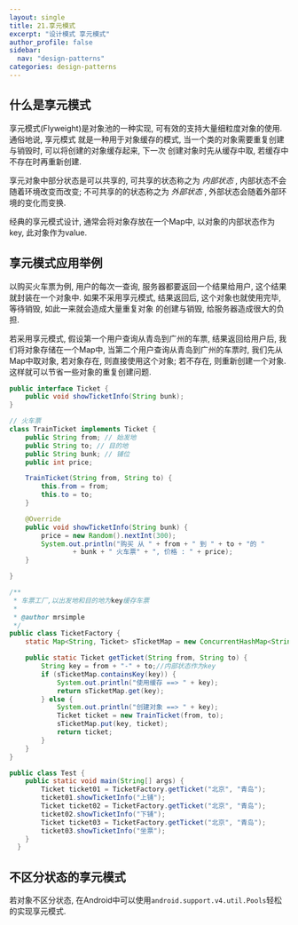 ```yaml
---
layout: single
title: 21.享元模式
excerpt: "设计模式 享元模式"
author_profile: false
sidebar:
  nav: "design-patterns"
categories: design-patterns
---
```


## 什么是享元模式  
享元模式(Flyweight)是对象池的一种实现, 可有效的支持大量细粒度对象的使用. 通俗地说, 享元模式
就是一种用于对象缓存的模式, 当一个类的对象需要重复创建与销毁时, 可以将创建的对象缓存起来, 下一次
创建对象时先从缓存中取, 若缓存中不存在时再重新创建.  

享元对象中部分状态是可以共享的, 可共享的状态称之为 *内部状态* , 内部状态不会随着环境改变而改变;
不可共享的的状态称之为 *外部状态* , 外部状态会随着外部环境的变化而变换.

经典的享元模式设计, 通常会将对象存放在一个Map中, 以对象的内部状态作为key, 此对象作为value.  

## 享元模式应用举例  
以购买火车票为例, 用户的每次一查询, 服务器都要返回一个结果给用户, 这个结果就封装在一个对象中.
如果不采用享元模式, 结果返回后, 这个对象也就使用完毕, 等待销毁, 如此一来就会造成大量重复对象
的创建与销毁, 给服务器造成很大的负担.  

若采用享元模式, 假设第一个用户查询从青岛到广州的车票, 结果返回给用户后, 我们将对象存储在一个Map中,
当第二个用户查询从青岛到广州的车票时, 我们先从Map中取对象, 若对象存在, 则直接使用这个对象; 若不存在,
则重新创建一个对象. 这样就可以节省一些对象的重复创建问题.   

```java
public interface Ticket {
    public void showTicketInfo(String bunk);
}

// 火车票
class TrainTicket implements Ticket {
    public String from; // 始发地
    public String to; // 目的地
    public String bunk; // 铺位
    public int price;

    TrainTicket(String from, String to) {
        this.from = from;
        this.to = to;
    }

    @Override
    public void showTicketInfo(String bunk) {
        price = new Random().nextInt(300);
        System.out.println("购买 从 " + from + " 到 " + to + "的 "
                + bunk + " 火车票" + ", 价格 : " + price);
    }

}

/**
 * 车票工厂,以出发地和目的地为key缓存车票
 *
 * @author mrsimple
 */
public class TicketFactory {
    static Map<String, Ticket> sTicketMap = new ConcurrentHashMap<String, Ticket>();

    public static Ticket getTicket(String from, String to) {
        String key = from + "-" + to;//内部状态作为key
        if (sTicketMap.containsKey(key)) {
            System.out.println("使用缓存 ==> " + key);
            return sTicketMap.get(key);
        } else {
            System.out.println("创建对象 ==> " + key);
            Ticket ticket = new TrainTicket(from, to);
            sTicketMap.put(key, ticket);
            return ticket;
        }
    }
}

public class Test {
    public static void main(String[] args) {
        Ticket ticket01 = TicketFactory.getTicket("北京", "青岛");
        ticket01.showTicketInfo("上铺");
        Ticket ticket02 = TicketFactory.getTicket("北京", "青岛");
        ticket02.showTicketInfo("下铺");
        Ticket ticket03 = TicketFactory.getTicket("北京", "青岛");
        ticket03.showTicketInfo("坐票");
    }
  }
```

## 不区分状态的享元模式  
若对象不区分状态, 在Android中可以使用`android.support.v4.util.Pools`轻松的实现享元模式.
